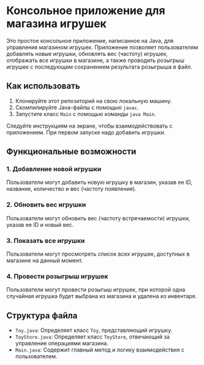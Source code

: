 # Консольное приложение для магазина игрушек

Это простое консольное приложение, написанное на Java, для управления магазином игрушек. Приложение позволяет пользователям добавлять новые игрушки, обновлять вес (частоту) игрушек, отображать все игрушки в магазине, а также проводить розыгрыш игрушек с последующим сохранением результата розыгрыша в файл.

## Как использовать

1. Клонируйте этот репозиторий на свою локальную машину.
2. Скомпилируйте Java-файлы с помощью `javac`.
3. Запустите класс `Main` с помощью команды `java Main`.

Следуйте инструкциям на экране, чтобы взаимодействовать с приложением.
При первом запуске надо добавить игрушки.

## Функциональные возможности

### 1. Добавление новой игрушки

Пользователи могут добавить новую игрушку в магазин, указав ее ID, название, количество и вес (частоту появления).

### 2. Обновить вес игрушки

Пользователи могут обновить вес (частоту встречаемости) игрушки, указав ее ID и новый вес.

### 3. Показать все игрушки

Пользователи могут просмотреть список всех игрушек, доступных в магазине на данный момент.

### 4. Провести розыгрыш игрушек

Пользователи могут провести розыгыш игрушек, при которой одна случайная игрушка будет выбрана из магазина и удалена из инвентаря.

## Структура файла

- `Toy.java`: Определяет класс `Toy`, представляющий игрушку.
- `ToyStore.java`: Определяет класс `ToyStore`, отвечающий за управление операциями магазина.
- `Main.java`: Содержит главный метод и логику взаимодействия с пользователем.

